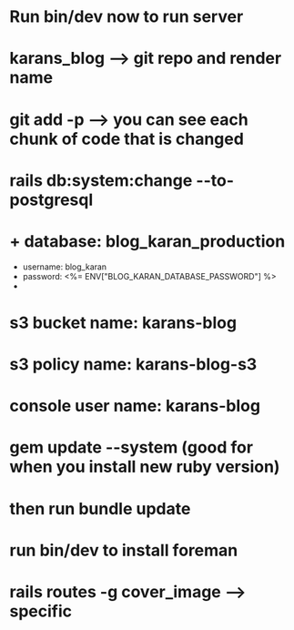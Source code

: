 # Run bin/dev now to run server
# karans_blog --> git repo and render name
# git add -p --> you can see each chunk of code that is changed
# rails db:system:change --to-postgresql
# +  database: blog_karan_production
+  username: blog_karan
+  password: <%= ENV["BLOG_KARAN_DATABASE_PASSWORD"] %>
+  
# s3 bucket name: karans-blog
# s3 policy name: karans-blog-s3
# console user name: karans-blog
# gem update --system (good for when you install new ruby version)
# then run bundle update
# run bin/dev to install foreman
# rails routes -g cover_image --> specific